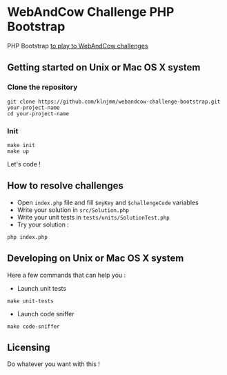 # WebAndCow Challenge PHP Bootstrap

PHP Bootstrap [to play to WebAndCow challenges](https://code-challenge.webandcow.com/)

## Getting started on Unix or Mac OS X system

### Clone the repository
```shell
git clone https://github.com/klnjmm/webandcow-challenge-bootstrap.git your-project-name
cd your-project-name
```

### Init

```shell
make init
make up
```

Let's code !

## How to resolve challenges

* Open `index.php` file and fill `$myKey` and `$challengeCode` variables
* Write your solution in `src/Solution.php`
* Write your unit tests in `tests/units/SolutionTest.php` 
* Try your solution : 
```
php index.php
```


## Developing on Unix or Mac OS X system

Here a few commands that can help you :

* Launch unit tests
```shell
make unit-tests
```

* Launch code sniffer
```
make code-sniffer
```

## Licensing
Do whatever you want with this !